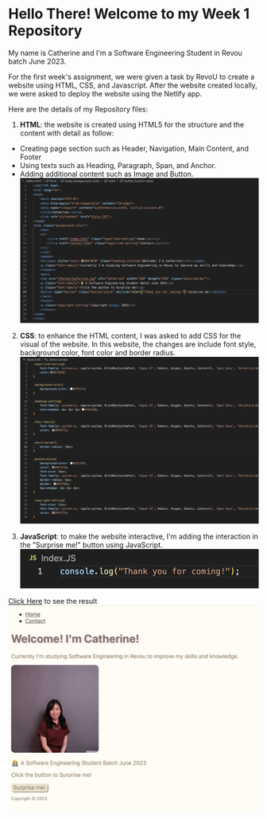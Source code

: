 # Hello There! Welcome to my Week 1 Repository

My name is Catherine and I'm a Software Engineering Student in Revou batch June 2023.

For the first week's assignment, we were given a task by RevoU to create a website using HTML, CSS, and Javascript. After the website created locally, we were asked to deploy the website using the Netlify app.

Here are the details of my Repository files:

1. **HTML**: the website is created using HTML5 for the structure and the content with detail as follow:
* Creating page section such as Header, Navigation, Main Content, and Footer
* Using texts such as Heading, Paragraph, Span, and Anchor.
* Adding additional content such as Image and Button.
![HTML Code](Photos/HTML.png) 

2. **CSS**: to enhance the HTML content, I was asked to add CSS for the visual of the website. In this website, the changes are include font style, background color, font color and border radius.
![CSS Code](Photos/CSS.png)

3. **JavaScript**: to make the website interactive, I'm adding the interaction in the "Surprise me!" button using JavaScript.
![JavaScript Code](Photos/JavaScript.png)

[Click Here](https://catherine-week1-assignment.netlify.app) to see the result
![Website Result](Photos/website.png)
 